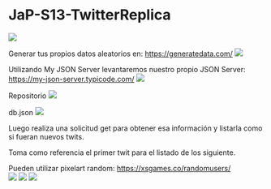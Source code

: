 # JaP-S13-TwitterReplica


<img src="https://github.com/uscudum/JaP-S13-TwitterReplica/blob/master/img/result.PNG">


Generar tus propios datos aleatorios en: https://generatedata.com/
<img src="https://github.com/uscudum/JaP-S13-TwitterReplica/blob/master/img/generatedata.PNG">

Utilizando My JSON Server levantaremos nuestro propio JSON Server: https://my-json-server.typicode.com/
<img src="https://github.com/uscudum/JaP-S13-TwitterReplica/blob/master/img/JSON%20Server.PNG">

Repositorio
<img src="https://github.com/uscudum/JaP-S13-TwitterReplica/blob/master/img/repositorio.PNG">

db.json
<img src="https://github.com/uscudum/JaP-S13-TwitterReplica/blob/master/img/db.json.PNG">


Luego realiza una solicitud get para obtener esa información y listarla como si fueran nuevos twits.

Toma como referencia el primer twit para el listado de los siguiente.

Pueden utilizar pixelart random: https://xsgames.co/randomusers/
<br>
<img src="https://xsgames.co/randomusers/assets/avatars/pixel/4.jpg">
<img src="https://xsgames.co/randomusers/assets/avatars/pixel/2.jpg">
<img src="https://xsgames.co/randomusers/assets/avatars/pixel/6.jpg">

